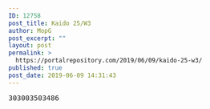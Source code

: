 ```yaml
---
ID: 12758
post_title: Kaido 25/W3
author: MopG
post_excerpt: ""
layout: post
permalink: >
  https://portalrepository.com/2019/06/09/kaido-25-w3/
published: true
post_date: 2019-06-09 14:31:43
---
```

<pre>303003503486</pre>
